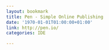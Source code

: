 ```yaml
---
layout: bookmark
title: Pen - Simple Online Publishing
date: '1970-01-01T01:00:00+01:00'
link: http://pen.io/
categories: IDE

---
```

